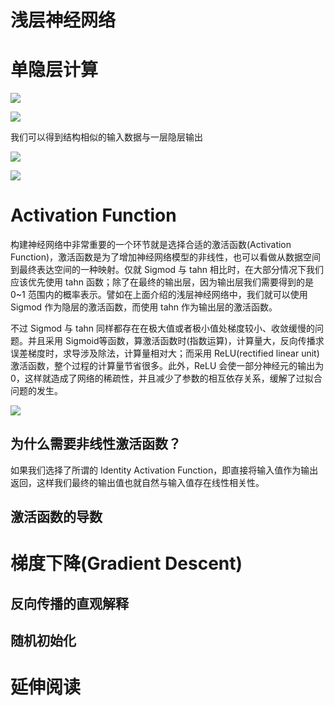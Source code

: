 
# 浅层神经网络


# 单隐层计算


![](https://coding.net/u/hoteam/p/Cache/git/raw/master/2017/8/3/QQ20170904-223601111.png) 


![](https://coding.net/u/hoteam/p/Cache/git/raw/master/2017/8/3/QQ20170904-230027.png) 


我们可以得到结构相似的输入数据与一层隐层输出


![](https://coding.net/u/hoteam/p/Cache/git/raw/master/2017/8/3/Group.png)



![](https://coding.net/u/hoteam/p/Cache/git/raw/master/2017/8/3/QQ20170904-231536.png) 


# Activation Function


构建神经网络中非常重要的一个环节就是选择合适的激活函数(Activation Function)，激活函数是为了增加神经网络模型的非线性，也可以看做从数据空间到最终表达空间的一种映射。仅就 Sigmod 与 tahn 相比时，在大部分情况下我们应该优先使用 tahn 函数；除了在最终的输出层，因为输出层我们需要得到的是 0~1 范围内的概率表示。譬如在上面介绍的浅层神经网络中，我们就可以使用 Sigmod 作为隐层的激活函数，而使用 tahn 作为输出层的激活函数。


不过 Sigmod 与 tahn 同样都存在在极大值或者极小值处梯度较小、收敛缓慢的问题。并且采用 Sigmoid等函数，算激活函数时(指数运算)，计算量大，反向传播求误差梯度时，求导涉及除法，计算量相对大；而采用 ReLU(rectified linear unit) 激活函数，整个过程的计算量节省很多。此外，ReLU 会使一部分神经元的输出为 0，这样就造成了网络的稀疏性，并且减少了参数的相互依存关系，缓解了过拟合问题的发生。


![](https://raw.githubusercontent.com/wxyyxc1992/OSS/master/2017/8/1/activation_function.png)



## 为什么需要非线性激活函数？


如果我们选择了所谓的 Identity Activation Function，即直接将输入值作为输出返回，这样我们最终的输出值也就自然与输入值存在线性相关性。


## 激活函数的导数


# 梯度下降(Gradient Descent)


## 反向传播的直观解释


## 随机初始化


# 延伸阅读